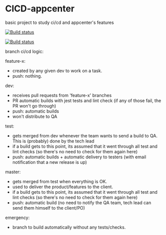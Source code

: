 # CICD-appcenter
basic project to study ci/cd and appcenter's features


[![Build status](https://build.appcenter.ms/v0.1/apps/1d2146cd-d69c-4231-8603-eec9a938a0a1/branches/dev/badge)](https://appcenter.ms)


[![Build status](https://build.appcenter.ms/v0.1/apps/d41b5040-a3d3-4226-a492-87ff34b1f60c/branches/dev/badge)](https://appcenter.ms)


branch ci/cd logic:

feature-x:

- created by any given dev to work on a task.
- push: nothing.

dev:

- receives pull requests from 'feature-x' branches
- PR automatic builds with jest tests and lint check (if any of those fail, the PR won't go through)
- push: automatic builds
- won't distribute to QA

test:

- gets merged from dev whenever the team wants to send a build to QA. This is (probably) done by the tech lead
- if a build gets to this point, its assumed that it went through all test and lint checks (so there's no need to check for them again here)
- push: automatic builds + automatic delivery to testers (with email notification that a new release is up)

master:

- gets merged from test when everything is OK.
- used to deliver the product/features to the client.
- if a build gets to this point, its assumed that it went through all test and lint checks (so there's no need to check for them again here)
- push: automatic build (no need to notify the QA team, tech lead can send them himself to the client/PO)

emergency:

- branch to build automatically without any tests/checks.